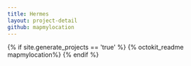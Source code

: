 ```yaml
---
title: Hermes
layout: project-detail
github: mapmylocation
---
```


{% if site.generate_projects == 'true' %}
{% octokit_readme mapmylocation%}
{% endif %}

